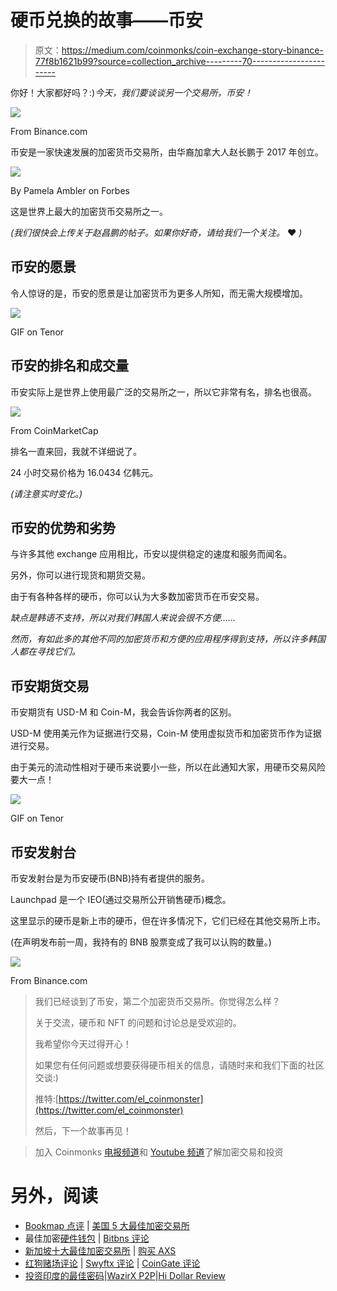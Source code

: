 # 硬币兑换的故事——币安

> 原文：<https://medium.com/coinmonks/coin-exchange-story-binance-77f8b1621b99?source=collection_archive---------70----------------------->

你好！大家都好吗？:)*今天，我们要谈谈另一个交易所，币安！*

![](img/ce1bc8e9fdde6bdfb44278b3fe907e37.png)

From Binance.com

币安是一家快速发展的加密货币交易所，由华裔加拿大人赵长鹏于 2017 年创立。

![](img/4cc2aefaa4b6550b91a04e84b58384e6.png)

By Pamela Ambler on Forbes

这是世界上最大的加密货币交易所之一。

*(我们很快会上传关于赵昌鹏的帖子。如果你好奇，请给我们一个关注。* ❤️ *)*

## 币安的愿景

令人惊讶的是，币安的愿景是让加密货币为更多人所知，而无需大规模增加。

![](img/0d87f11ede32ec788429bdf14c362cc7.png)

GIF on Tenor

## 币安的排名和成交量

币安实际上是世界上使用最广泛的交易所之一，所以它非常有名，排名也很高。

![](img/20dbe3e73a4b472f2e00b7e513bed690.png)

From CoinMarketCap

排名一直来回，我就不详细说了。

24 小时交易价格为 16.0434 亿韩元。

*(请注意实时变化。)*

## 币安的优势和劣势

与许多其他 exchange 应用相比，币安以提供稳定的速度和服务而闻名。

另外，你可以进行现货和期货交易。

由于有各种各样的硬币，你可以认为大多数加密货币在币安交易。​

*缺点是韩语不支持，所以对我们韩国人来说会很不方便……*

*然而，有如此多的其他不同的加密货币和方便的应用程序得到支持，所以许多韩国人都在寻找它们。*

## 币安期货交易

币安期货有 USD-M 和 Coin-M，我会告诉你两者的区别。

USD-M 使用美元作为证据进行交易，Coin-M 使用虚拟货币和加密货币作为证据进行交易。

由于美元的流动性相对于硬币来说要小一些，所以在此通知大家，用硬币交易风险要大一点！

![](img/6c0b2c141bb134e36159a4793a7ffa61.png)

GIF on Tenor

## 币安发射台

币安发射台是为币安硬币(BNB)持有者提供的服务。

Launchpad 是一个 IEO(通过交易所公开销售硬币)概念。

这里显示的硬币是新上市的硬币，但在许多情况下，它们已经在其他交易所上市。

(在声明发布前一周，我持有的 BNB 股票变成了我可以认购的数量。)

![](img/221f0218889e4037cb08e062f847a2b4.png)

From Binance.com

> 我们已经谈到了币安，第二个加密货币交易所。你觉得怎么样？
> 
> 关于交流，硬币和 NFT 的问题和讨论总是受欢迎的。
> 
> 我希望你今天过得开心！
> 
> 如果您有任何问题或想要获得硬币相关的信息，请随时来和我们下面的社区交谈:)
> 
> 推特:[https://twitter.com/el_coinmonster](https://twitter.com/el_coinmonster)
> 
> 然后，下一个故事再见！​

> 加入 Coinmonks [电报频道](https://t.me/coincodecap)和 [Youtube 频道](https://www.youtube.com/c/coinmonks/videos)了解加密交易和投资

# 另外，阅读

*   [Bookmap 点评](https://coincodecap.com/bookmap-review-2021-best-trading-software) | [美国 5 大最佳加密交易所](https://coincodecap.com/crypto-exchange-usa)
*   最佳加密[硬件钱包](/coinmonks/hardware-wallets-dfa1211730c6) | [Bitbns 评论](/coinmonks/bitbns-review-38256a07e161)
*   [新加坡十大最佳加密交易所](https://coincodecap.com/crypto-exchange-in-singapore) | [购买 AXS](https://coincodecap.com/buy-axs-token)
*   [红狗赌场评论](https://coincodecap.com/red-dog-casino-review) | [Swyftx 评论](https://coincodecap.com/swyftx-review) | [CoinGate 评论](https://coincodecap.com/coingate-review)
*   [投资印度的最佳密码](https://coincodecap.com/best-crypto-to-invest-in-india-in-2021)|[WazirX P2P](https://coincodecap.com/wazirx-p2p)|[Hi Dollar Review](https://coincodecap.com/hi-dollar-review)